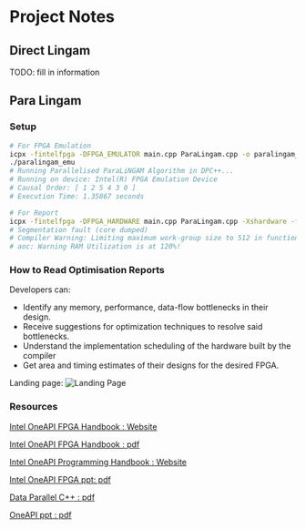 # Project Notes

## Direct Lingam

TODO: fill in information

## Para Lingam

### Setup

```bash
# For FPGA Emulation
icpx -fintelfpga -DFPGA_EMULATOR main.cpp ParaLingam.cpp -o paralingam_emu
./paralingam_emu
# Running Parallelised ParaLiNGAM Algorithm in DPC++...
# Running on device: Intel(R) FPGA Emulation Device
# Causal Order: [ 1 2 5 4 3 0 ]
# Execution Time: 1.35867 seconds

# For Report
icpx -fintelfpga -DFPGA_HARDWARE main.cpp ParaLingam.cpp -Xshardware -fsycl-link=early -Xstarget=Agilex7 -o paralingam_report.a
# Segmentation fault (core dumped)
# Compiler Warning: Limiting maximum work-group size to 512 in function const_lambda_2(...) to support private memory.
# aoc: Warning RAM Utilization is at 120%!
```

### How to Read Optimisation Reports

Developers can:
* Identify any memory, performance, data-flow
bottlenecks in their design.
* Receive suggestions for optimization techniques to
resolve said bottlenecks.
* Understand the implementation scheduling of the
hardware built by the compiler
* Get area and timing estimates of their designs for the
desired FPGA.

Landing page:
![Landing Page](image.png)



### Resources

[Intel OneAPI FPGA Handbook : Website](https://www.intel.com/content/www/us/en/docs/oneapi-fpga-add-on/developer-guide/2024-0/intel-oneapi-fpga-handbook.html)

[Intel OneAPI FPGA Handbook : pdf](https://cdrdv2-public.intel.com/785442/oneapi-fpga-add-on_developer-guide_2024.0-785441-785442.pdf)

[Intel OneAPI Programming Handbook : Website](https://www.intel.com/content/www/us/en/docs/oneapi/programming-guide/2023-0/overview.html)

[Intel OneAPI FPGA ppt: pdf](https://indico.cern.ch/event/1033028/contributions/4551823/attachments/2340355/3989889/oneAPI-FPGA-HEP.pdf)

[Data Parallel C++ : pdf](https://link.springer.com/book/10.1007/978-1-4842-5574-2)

[OneAPI ppt : pdf](https://tobiasweinzierl.webspace.durham.ac.uk/wp-content/uploads/sites/288/2023/03/Intel-OneAPI-2023-CSE.pdf)



